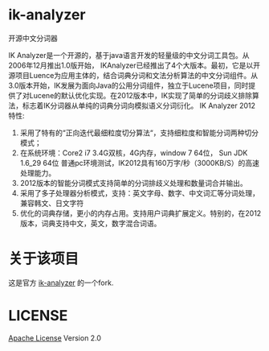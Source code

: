 ik-analyzer
============
开源中文分词器

IK Analyzer是一个开源的，基于java语言开发的轻量级的中文分词工具包。从2006年12月推出1.0版开始， IKAnalyzer已经推出了4个大版本。最初，它是以开源项目Luence为应用主体的，结合词典分词和文法分析算法的中文分词组件。从3.0版本开始，IK发展为面向Java的公用分词组件，独立于Lucene项目，同时提供了对Lucene的默认优化实现。在2012版本中，IK实现了简单的分词歧义排除算法，标志着IK分词器从单纯的词典分词向模拟语义分词衍化。
IK Analyzer 2012特性:

1. 采用了特有的“正向迭代最细粒度切分算法“，支持细粒度和智能分词两种切分模式；
2. 在系统环境：Core2 i7 3.4G双核，4G内存，window 7 64位， Sun JDK 1.6_29 64位 普通pc环境测试，IK2012具有160万字/秒（3000KB/S）的高速处理能力。
3. 2012版本的智能分词模式支持简单的分词排歧义处理和数量词合并输出。
4. 采用了多子处理器分析模式，支持：英文字母、数字、中文词汇等分词处理，兼容韩文、日文字符
5. 优化的词典存储，更小的内存占用。支持用户词典扩展定义。特别的，在2012版本，词典支持中文，英文，数字混合词语。

关于该项目
=========
这是官方 [ik-analyzer](https://code.google.com/p/ik-analyzer/) 的一个fork.

LICENSE
========
[Apache License](http://www.apache.org/licenses/) Version 2.0